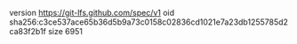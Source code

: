 version https://git-lfs.github.com/spec/v1
oid sha256:c3ce537ace65b36d5b9a73c0158c02836cd1021e7a23db1255785d2ca83f2b1f
size 6951
